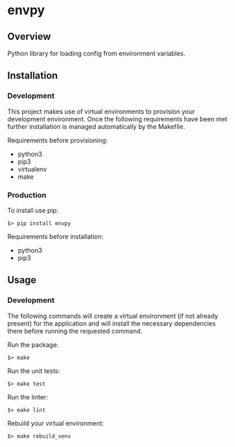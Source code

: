 # envpy

## Overview
Python library for loading config from environment variables.

## Installation

### Development
This project makes use of virtual environments to provision your development environment. Once the following requirements have been met further installation is managed automatically by the Makefile.

Requirements before provisioning:
 * python3
 * pip3
 * virtualenv
 * make

### Production
To install use pip:
```
$> pip install envpy
```
    
Requirements before installation:
 * python3
 * pip3
 
## Usage

### Development
The following commands will create a virtual environment (if not already present) for the application and will install the necessary dependencies there before running the requested command.

Run the package:
```
$> make
```
Run the unit tests:
```
$> make test
```
Run the linter: 
```
$> make lint
```

Rebuild your virtual environment:
```
$> make rebuild_venv
```

